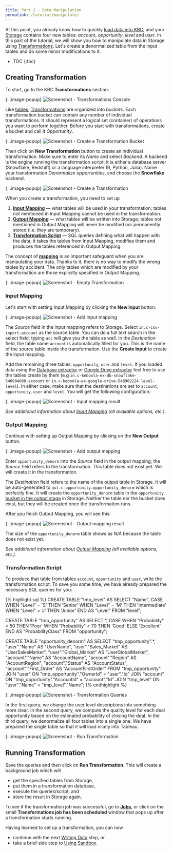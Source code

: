 ```yaml
---
title: Part 2 - Data Manipulation
permalink: /tutorial/manipulate/
---
```


At this point, you already know how to quickly [load data into KBC](/tutorial/load/),
and your [Storage](/storage/tables/) contains four new tables:
*account*, *opportunity*, *level* and *user*.
In this part of the tutorial, we will show you how to manipulate data in Storage using [Transformations](/transformations/).
Let's create a denormalized table from the input tables and do some minor modifications to it.

* TOC
{:toc}

## Creating Transformation
To start, go to the KBC **Transformations** section:

{: .image-popup}
![Screenshot - Transformations Console](/tutorial/manipulate/transformations-intro.png)

Like [tables](/storage/tables/), [Transformations](/transformations/) are organized into *buckets*.
Each transformation bucket can contain any number of individual transformations.
It should represent a logical set (container) of operations you want to perform together.
Before you start with transformations, create a bucket and call it *Opportunity*.

{: .image-popup}
![Screenshot - Create a Transformation Bucket](/tutorial/manipulate/transformations-create-bucket.png)

Then click on **New Transformation** button to create an individual transformation.
Make sure to enter its *Name* and select *Backend*. A backend is the engine running the transformation script;
it is either a database server (Snowflake, Redshift) or a language interpreter (R, Python, Julia).
Name your transformation *Denormalize opportunities*, and choose the **Snowflake** backend.

{: .image-popup}
![Screenshot - Create a Transformation](/tutorial/manipulate/transformations-create.png)

When you create a transformation, you need to set up

1. [**Input Mapping**](/transformations/mappings/#input-mapping) — what tables will be used in your transformation;
tables not mentioned in Input Mapping cannot be used in the transformation.
2. [**Output Mapping**](/transformations/#output-mapping) — what tables will be written into Storage;
tables not mentioned in Output Mapping will never be modified nor permanently stored (i.e. they are temporary).
3. [**Transformation Script**](/tutorial/manipulate/#transformation-script) — SQL queries defining
what will happen with the data; it takes the tables from Input Mapping, modifies them
and produces the tables referenced in Output Mapping.

The concept of [**mapping**](/transformations/mappings) is an important safeguard
when you are manipulating your data.
Thanks to it, there is no way to modify the wrong tables by accident.
The only tables which are modified by your transformation are those explicitly specified in Output Mapping.

{: .image-popup}
![Screenshot - Empty Transformation](/tutorial/manipulate/transformations-created.png)

### Input Mapping
Let's start with setting Input Mapping by clicking the **New Input** button.

{: .image-popup}
![Screenshot - Add input mapping](/tutorial/manipulate/transformation-input.png)

The *Source* field in the input mapping refers to Storage. Select `in.c-csv-import.account` as the source table.
You can do a full text search in the select field; typing `acc` will give you the table as well.
In the *Destination* field, the table name `account` is automatically filled for you.
This is the name of the source table inside the transformation. Use the **Create Input** to create
the input mapping.

Add the remaining three tables: `opportunity`, `user` and `level`. If you loaded data using the
[Database extractor](/tutorial/load/database/) or [Google Drive extractor](/tutorial/load/googledrive/)
feel free to use the tables create by them (e.g `in.c-keboola-ex-db-snowflake-548904898.account` or `in.c-keboola-ex-google-drive-548902224.level-level`). In either case, make sure that the destinations
are set to `account`, `opportunity`, `user` and `level`.
You will get the following configuration:

{: .image-popup}
![Screenshot - Input mapping result](/tutorial/manipulate/transformation-input-end.png)

*See additional information about [Input Mapping](/transformations/mappings/#input-mapping)
(all available options, etc.).*

### Output Mapping
Continue with setting up Output Mapping by clicking on the **New Output** button.

{: .image-popup}
![Screenshot - Add output mapping](/tutorial/manipulate/transformation-output.png)

Enter `opportunity_denorm` into the *Source* field in the output mapping;
the *Source* field refers to the transformation. This table does not exist yet.
We will create it in the transformation.

The *Destination* field refers to the name of the output table in Storage.
It will be auto-generated to `out.c-opportunity.opportunity_denorm` which is 
perfectly fine. It will create the `opportunity_denorm` table in the `opportunity` [bucket in the output stage](/storage/tables/)
in Storage. Neither the table nor the bucket does exist, but they will be created once the transformation runs.

After you finish Output Mapping, you will see this:

{: .image-popup}
![Screenshot - Output mapping result](/tutorial/manipulate/transformation-output-end.png)

The size of the `opportunity_denorm` table shows as *N/A* because the table does not exist yet.

*See additional information about [Output Mapping](/transformations/mappings/#output-mapping)
(all available options, etc.).*

### Transformation Script
To produce that table from tables `account`, `opportunity` and `user`, write the transformation script.
To save you some time, we have already prepared the necessary SQL queries for you:

{% highlight sql %}
CREATE TABLE "tmp_level" AS
    SELECT "Name", CASE
        WHEN "Level" = 'S' THEN 'Senior'
        WHEN "Level" = 'M' THEN 'Intermediate'
        WHEN "Level" = 'J' THEN 'Junior' END AS "Level"
    FROM "level";

CREATE TABLE "tmp_opportunity" AS
    SELECT *, CASE
        WHEN "Probability" < 50 THEN 'Poor'
        WHEN "Probability" < 70 THEN 'Good'
        ELSE 'Excellent' END AS "ProbabilityClass"
    FROM "opportunity";

CREATE TABLE "opportunity_denorm" AS
    SELECT "tmp_opportunity".*,
        "user"."Name" AS "UserName", "user"."Sales_Market" AS "UserSalesMarket",
        "user"."Global_Market" AS "UserGlobalMarket",
        "account"."Name" AS "AccountName", "account"."Region" AS "AccountRegion",
        "account"."Status" AS "AccountStatus", "account"."First_Order" AS "AccountFirstOrder"
    FROM "tmp_opportunity"
        JOIN "user" ON "tmp_opportunity"."OwnerId" = "user"."Id"
        JOIN "account" ON "tmp_opportunity"."AccountId" = "account"."Id"
        JOIN "tmp_level" ON "user"."Name" = "tmp_level"."Name";
{% endhighlight %}

{: .image-popup}
![Screenshot - Transformation Queries](/tutorial/manipulate/transformation-queries.png)

In the first query, we change the user level descriptions into something more clear.
In the second query, we compute the quality level for each deal opportunity based on the estimated probability
of closing the deal.
In the third query, we denormalize all four tables into a single one.
We have prepared the single table so that it will load nicely into Tableau.

{: .image-popup}
![Screenshot - Run Transformation](/tutorial/manipulate/transformations-intro-3.png)

## Running Transformation
Save the queries and then click on **Run Transformation**. This will create a background job which will

- get the specified tables from Storage,
- put them in a transformation database,
- execute the queries/script, and
- store the result in Storage again.

To see if the transformation job was successful, go to [**Jobs**](/management/jobs/), or click on the small
**Transformations job has been scheduled** window that pops up after a transformation starts running.

Having learned to set up a transformation, you can now

- continue with the next [Writing Data](/tutorial/write/) step, or
- take a brief side step to [Using Sandbox](/tutorial/manipulate/sandbox/).
